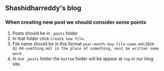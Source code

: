## Shashidharreddy's blog

### When creating new post we should consider some points

1. Posts should be in `_posts` folder
2. In that folder click `Create new file`. 
3. File name should be in this format `year-month-day-file-name.md(2020-02-04-somthing.md) in the place of something, must be written some word` .
4. In our `_posts` folder the `bottom` folder will be appear at `top` in our blog site.
